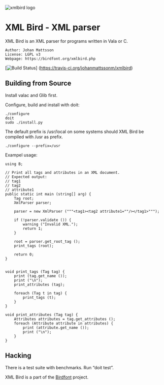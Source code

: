 ![xmlbird logo][xmlbird]

# XML Bird - XML parser

XML Bird is an XML parser for programs written in Vala or C.

    Author: Johan Mattsson
    License: LGPL v3
    Webpage: https://birdfont.org/xmlbird.php

[![Build Status](https://travis-ci.org/johanmattssonm/xmlbird.svg?branch=master)]
(https://travis-ci.org/johanmattssonm/xmlbird)

## Building from Source

Install valac and Glib first.

Configure, build and install with doit:

    ./configure
    doit
    sudo ./install.py

The default prefix is /usr/local on some systems should XML Bird be 
compiled with /usr as prefix.

    ./configure --prefix=/usr

Exampel usage:

    using B;

    // Print all tags and attributes in an XML document. 
    // Expected output:
    // tag1
    // tag2
    // attribute1
    public static int main (string[] arg) {
        Tag root;
        XmlParser parser;

        parser = new XmlParser ("""<tag1><tag2 attribute1=""/></tag1>""");	

        if (!parser.validate ()) {
            warning ("Invalid XML.");
            return 1;
        }

        root = parser.get_root_tag ();
        print_tags (root);

        return 0;
    }


    void print_tags (Tag tag) {
        print (tag.get_name ());
        print ("\n");
        print_attributes (tag);

        foreach (Tag t in tag) {
            print_tags (t);
        }
    }

    void print_attributes (Tag tag) {
        Attributes attributes = tag.get_attributes ();
        foreach (Attribute attribute in attributes) {
            print (attribute.get_name ());
            print ("\n");
        }
    }

## Hacking

There is a test suite with benchmarks. Run “doit test”.

XML Bird is a part of the [Birdfont][birdfont] project.

[xmlbird]: https://birdfont.org/images/xmlbird-icon.png "XML Bird icon"
[birdfont]: https://birdfont.org/ "Birdfont – Font Editor"


